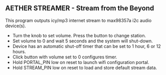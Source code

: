 ##
## AETHER STREAMER - Stream from the Beyond

This program outputs icy/mp3 internet stream to max98357a i2c audio device(s).
-   Turn the knob to set volume. Press the button to change station.
-   Set volume to 0 and wait 5 seconds and the system will shut-down.
-   Device has an automatic shut-off timer that can be set to 1 hour, 6 or 12 hours.
-   Click button with volume set to 0 configures timer.
-   Hold PORTAL_PIN low on reset to launch wifi configuration portal.
-   Hold STREAM_PIN low on reset to load and store default stream data.

